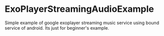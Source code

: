 # ExoPlayerStreamingAudioExample
Simple example of google exoplayer streaming music service using bound service of android. Its just for beginner's example. 

